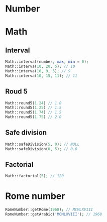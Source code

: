 Number
========

# Math

## Interval

```php
Math::interval(number, max, min = 0);
Math::interva(10, 20, 5); // 10
Math::interva(10, 9, 5); // 9
Math::interva(10, 15, 11); // 11
```

## Roud 5

```php
Math::round5(1.24) // 1.0
Math::round5(1.25) // 1.5
Math::round5(1.74) // 1.5
Math::round5(1.75) // 2.0
```

## Safe division

```php
Math::safeDivision(5, 0); // NULL
Math::safeDivision(0, 5); // 0.0
```

## Factorial

```php
Math::factorial(5); // 120
```

# Rome number

```php
RomeNumber::getRome(1968); // MCMLXVIII
RomeNumber::getArabic('MCMLXVIII'); // 1968
```
